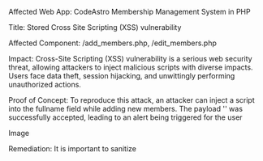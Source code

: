 Affected Web App: CodeAstro Membership Management System in PHP

Title: Stored Cross Site Scripting (XSS) vulnerability

Affected Component: /add_members.php, /edit_members.php

Impact: Cross-Site Scripting (XSS) vulnerability is a serious web security threat, allowing attackers to inject malicious scripts with diverse impacts. Users face data theft, session hijacking, and unwittingly performing unauthorized actions.

Proof of Concept: To reproduce this attack, an attacker can inject a script into the fullname field while adding new members. The payload '<script>alert("xss")</script>' was successfully accepted, leading to an alert being triggered for the user

Image

Remediation: It is important to sanitize 
